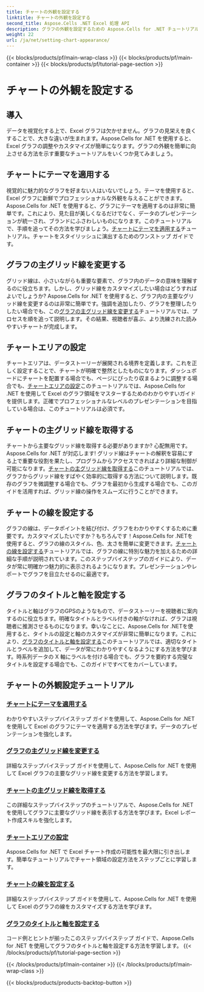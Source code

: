 ```yaml
---
title: チャートの外観を設定する
linktitle: チャートの外観を設定する
second_title: Aspose.Cells .NET Excel 処理 API
description: グラフの外観を設定するための Aspose.Cells for .NET チュートリアルをご覧ください。簡単なガイドを使用して、テーマの適用、グリッド線の変更、グラフ領域、タイトル、軸の設定などを学習します。
weight: 22
url: /ja/net/setting-chart-appearance/
---
```


{{< blocks/products/pf/main-wrap-class >}}
{{< blocks/products/pf/main-container >}}
{{< blocks/products/pf/tutorial-page-section >}}

# チャートの外観を設定する

## 導入

データを視覚化する上で、Excel グラフは欠かせません。グラフの見栄えを良くすることで、大きな違いが生まれます。Aspose.Cells for .NET を使用すると、Excel グラフの調整やカスタマイズが簡単になります。グラフの外観を簡単に向上させる方法を示す重要なチュートリアルをいくつか見てみましょう。

## チャートにテーマを適用する
視覚的に魅力的なグラフを好まない人はいないでしょう。テーマを使用すると、Excel グラフに新鮮でプロフェッショナルな外観を与えることができます。Aspose.Cells for .NET を使用すると、グラフにテーマを適用するのは非常に簡単です。これにより、見た目が美しくなるだけでなく、データのプレゼンテーションが統一され、ブランドにふさわしいものになります。このチュートリアルで、手順を追ってその方法を学びましょう。[チャートにテーマを適用する](./apply-themes-in-chart/)チュートリアル。チャートをスタイリッシュに演出するためのワンストップ ガイドです。

## グラフの主グリッド線を変更する
グリッド線は、小さいながらも重要な要素で、グラフ内のデータの意味を理解するのに役立ちます。しかし、グリッド線をカスタマイズしたい場合はどうすればよいでしょうか? Aspose.Cells for .NET を使用すると、グラフ内の主要なグリッド線を変更するのは非常に簡単です。強調を追加したり、グラフを整理したりしたい場合でも、この[グラフの主グリッド線を変更する](./change-major-gridlines-in-chart/)チュートリアルでは、プロセスを順を追って説明します。その結果、視聴者が喜ぶ、より洗練された読みやすいチャートが完成します。

## チャートエリアの設定
チャートエリアは、データストーリーが展開される境界を定義します。これを正しく設定することで、チャートが明確で整然としたものになります。ダッシュボードにチャートを配置する場合でも、ページにぴったり収まるように調整する場合でも、[チャートエリアの設定](./set-chart-area/)このチュートリアルでは、Aspose.Cells for .NET を使用して Excel のグラフ領域をマスターするためのわかりやすいガイドを提供します。正確でプロフェッショナルなレベルのプレゼンテーションを目指している場合は、このチュートリアルは必須です。

## チャートの主グリッド線を取得する
チャートから主要なグリッド線を取得する必要がありますか? 心配無用です。Aspose.Cells for .NET が対応します! グリッド線はチャートの解釈を容易にする上で重要な役割を果たし、プログラムからアクセスできればより詳細な制御が可能になります。[チャートの主グリッド線を取得する](./get-major-gridlines-of-chart/)このチュートリアルでは、グラフからグリッド線をすばやく効率的に取得する方法について説明します。既存のグラフを微調整する場合でも、グラフを最初から生成する場合でも、このガイドを活用すれば、グリッド線の操作をスムーズに行うことができます。

## チャートの線を設定する
グラフの線は、データポイントを結び付け、グラフをわかりやすくするために重要です。カスタマイズしたいですか？もちろんです！Aspose.Cells for .NETを使用すると、グラフの線のスタイル、色、太さを簡単に変更できます。[チャートの線を設定する](./set-chart-lines/)チュートリアルでは、グラフの線に特別な魅力を加えるための詳細な手順が説明されています。このステップバイステップのガイドにより、データが常に明確かつ魅力的に表示されるようになります。プレゼンテーションやレポートでグラフを目立たせるのに最適です。

## グラフのタイトルと軸を設定する
タイトルと軸はグラフのGPSのようなもので、データストーリーを視聴者に案内するのに役立ちます。明確なタイトルとラベル付きの軸がなければ、グラフは視聴者に推測させるものになります。幸いなことに、Aspose.Cells for .NETを使用すると、タイトルの設定と軸のカスタマイズが非常に簡単になります。これにより、[グラフのタイトルと軸を設定する](./set-titles-and-axes-in-chart/)このチュートリアルでは、適切なタイトルとラベルを追加して、データが常にわかりやすくなるようにする方法を学びます。時系列データの X 軸にラベルを付ける場合でも、グラフを要約する完璧なタイトルを設定する場合でも、このガイドですべてをカバーしています。

## チャートの外観設定チュートリアル
### [チャートにテーマを適用する](./apply-themes-in-chart/)
わかりやすいステップバイステップ ガイドを使用して、Aspose.Cells for .NET を使用して Excel のグラフにテーマを適用する方法を学びます。データのプレゼンテーションを強化します。
### [グラフの主グリッド線を変更する](./change-major-gridlines-in-chart/)
詳細なステップバイステップ ガイドを使用して、Aspose.Cells for .NET を使用して Excel グラフの主要なグリッド線を変更する方法を学習します。
### [チャートの主グリッド線を取得する](./get-major-gridlines-of-chart/)
この詳細なステップバイステップのチュートリアルで、Aspose.Cells for .NET を使用してグラフに主要なグリッド線を表示する方法を学びます。Excel レポート作成スキルを強化します。
### [チャートエリアの設定](./set-chart-area/)
Aspose.Cells for .NET で Excel チャート作成の可能性を最大限に引き出します。簡単なチュートリアルでチャート領域の設定方法をステップごとに学習します。
### [チャートの線を設定する](./set-chart-lines/)
詳細なステップバイステップ ガイドを使用して、Aspose.Cells for .NET を使用して Excel のグラフの線をカスタマイズする方法を学びます。
### [グラフのタイトルと軸を設定する](./set-titles-and-axes-in-chart/)
コード例とヒントが揃ったこのステップバイステップ ガイドで、Aspose.Cells for .NET を使用してグラフのタイトルと軸を設定する方法を学習します。
{{< /blocks/products/pf/tutorial-page-section >}}

{{< /blocks/products/pf/main-container >}}
{{< /blocks/products/pf/main-wrap-class >}}

{{< blocks/products/products-backtop-button >}}

